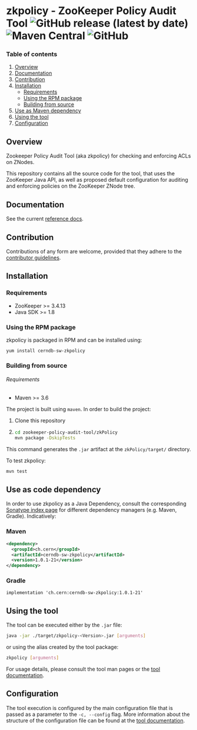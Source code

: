 # zkpolicy - ZooKeeper Policy Audit Tool ![GitHub release (latest by date)](https://img.shields.io/github/v/release/cerndb/zkpolicy?label=latest) ![Maven Central](https://img.shields.io/maven-central/v/ch.cern/cerndb-sw-zkpolicy) ![GitHub](https://img.shields.io/github/license/cerndb/zkpolicy)

### Table of contents
1. [Overview](#overview)
2. [Documentation](#documentation)
3. [Contribution](#contribution)
4. [Installation](#installation)
    * [Requirements](#requirements)
    * [Using the RPM package](#using-the-rpm-package)
    * [Building from source](#building-from-source)
5. [Use as Maven dependency](#use-as-maven-dependency)
6. [Using the tool](#using-the-tool)
7. [Configuration](#configuration)

## Overview
Zookeeper Policy Audit Tool (aka zkpolicy) for checking and enforcing ACLs on ZNodes.

This repository contains all the source code for the tool, that uses the ZooKeeper Java API, as well as proposed default configuration for auditing and enforcing policies on the ZooKeeper ZNode tree.

## Documentation
See the current [reference docs](docs/README.md).

## Contribution
Contributions of any form are welcome, provided that they adhere to the [contributor guidelines](CONTRIBUTING.md).

## Installation

### Requirements
* ZooKeeper >= 3.4.13
* Java SDK >= 1.8

### Using the RPM package
zkpolicy is packaged in RPM and can be installed using:
```
yum install cerndb-sw-zkpolicy
```

### Building from source
###### Requirements
* Maven >= 3.6

The project is built using `maven`. In order to build the project:

1. Clone this repository
2. ```bash
   cd zookeeper-policy-audit-tool/zkPolicy
   mvn package -DskipTests
   ```

This command generates the `.jar` artifact at the `zkPolicy/target/` directory.

To test zkpolicy:

```bash
mvn test
```

## Use as code dependency

In order to use zkpolicy as a Java Dependency, consult the corresponding [Sonatype index page](https://search.maven.org/artifact/ch.cern/cerndb-sw-zkpolicy)
for different dependency managers (e.g. Maven, Gradle). Indicatively:

### Maven

```xml
<dependency>
  <groupId>ch.cern</groupId>
  <artifactId>cerndb-sw-zkpolicy</artifactId>
  <version>1.0.1-21</version>
</dependency>
```

### Gradle

```
implementation 'ch.cern:cerndb-sw-zkpolicy:1.0.1-21'
```

## Using the tool
The tool can be executed either by the `.jar` file:

```bash
java -jar ./target/zkpolicy-<Version>.jar [arguments]
```

or using the alias created by the tool package:

```bash
zkpolicy [arguments]
```

For usage details, please consult the tool man pages or the [tool documentation](docs/README.md#usage).

## Configuration
The tool execution is configured by the main configuration file that is passed as a parameter to the `-c, --config` flag. More information about the structure of the configuration file can be found at the [tool documentation](docs/README.md#configuration).
